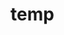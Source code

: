 # temp











































































































































































































































































































































































































































































































































































































































































































































































































































































































































































































































































































































